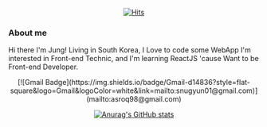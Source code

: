  <div align=center>
	
[![Hits](https://hits.seeyoufarm.com/api/count/incr/badge.svg?url=https%3A%2F%2Fgithub.com%2Fasroq1&count_bg=%23DFD0D0&title_bg=%23F54269&icon=&icon_color=%23E7E7E7&title=Hits&edge_flat=false)](https://hits.seeyoufarm.com)
  
  </div>

### About me

Hi there I'm Jung!
Living in South Korea, I Love to code some WebApp I'm interested in Front-end Technic, and I'm learning ReactJS 'cause Want to be Front-end Developer.


<div align=center>
  [![Gmail Badge](https://img.shields.io/badge/Gmail-d14836?style=flat-square&logo=Gmail&logoColor=white&link=mailto:snugyun01@gmail.com)](mailto:asroq98@gmail.com)
	
<div>

	
<div align=center>
	
[![Anurag's GitHub stats](https://github-readme-stats.vercel.app/api?username=asroq1)](https://github.com//github-readme-stats)

<div align=center>
